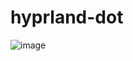 # hyprland-dot
![image](https://github.com/Dallinchi/hyprland-dot/assets/88334156/f20ac7e7-c047-48cb-8eac-e862c61d7db2)
